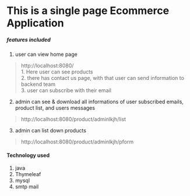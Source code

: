 # This is a single page Ecommerce Application

##### features included

1. user can view home page
> http://localhost:8080/
<br/>	1. Here user can see products
<br/>	2. there has contact us page, with that user can send information to backend team
<br/>	3. user can subscribe with their email

2. admin can see & download all informations of user subscribed emails, product list, and users messages
> http://localhost:8080/product/adminlkjh/list

3. admin can list down products
> http://localhost:8080/product/adminlkjh/pform


#### Technology used

1. java
2. Thymeleaf
3. mysql
4. smtp mail
